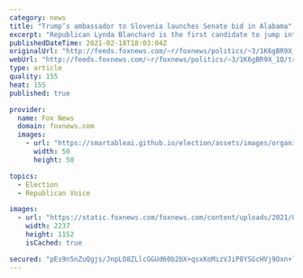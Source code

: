```yaml
---
category: news
title: "Trump’s ambassador to Slovenia launches Senate bid in Alabama"
excerpt: "Republican Lynda Blanchard is the first candidate to jump into the race to succeed longtime GOP Sen. Richard Shelby of Alabama."
publishedDateTime: 2021-02-18T18:03:04Z
originalUrl: "http://feeds.foxnews.com/~r/foxnews/politics/~3/1K6gBR9X_1Q/trumps-ambassador-to-slovenia-launches-senate-bid-in-alabama"
webUrl: "http://feeds.foxnews.com/~r/foxnews/politics/~3/1K6gBR9X_1Q/trumps-ambassador-to-slovenia-launches-senate-bid-in-alabama"
type: article
quality: 155
heat: 155
published: true

provider:
  name: Fox News
  domain: foxnews.com
  images:
    - url: "https://smartableai.github.io/election/assets/images/organizations/foxnews.com-50x50.jpg"
      width: 50
      height: 50

topics:
  - Election
  - Republican Voice

images:
  - url: "https://static.foxnews.com/foxnews.com/content/uploads/2021/02/alabama.png"
    width: 2237
    height: 1152
    isCached: true

secured: "pEs9n5nZuQgjs/JnpLO8ZLlcGGUd60b2bX+qsxKoMizVJiP8YSGcHVj9Oxn+l+cqGYt21uKR2BDXJ7uHFyyANHSwg4kV+RoVi1OGunDJXVmHkXH7nv4yU3XoJeRNU91fdM9tnxoPj/HYbiJIza5Yrwr6SpjLWjLe0xf73vKrBNDnX3rWx467oz1kp2Kt3ZzVdsQHqpJ/ANZ9EDb91hETcJpUCTIrRw6VZ6B6MgNIg2El4vJMaFdSzR0Gy+LbdA0IEPo/sa2Yq2iV6LNcniZOFEpm+jLxNs6qJYeuKW1bJJOSlehF0dgTOpLFK/b5SRT2HmCG9Tuuxt3WHT2T9fpy859iRz0h17RMyOSMgc/8q+A=;f20Jz1DurGXn+SuwLl4tZw=="
---
```


